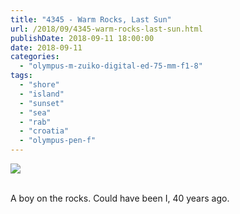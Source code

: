 ```yaml
---
title: "4345 - Warm Rocks, Last Sun"
url: /2018/09/4345-warm-rocks-last-sun.html
publishDate: 2018-09-11 18:00:00
date: 2018-09-11
categories: 
  - "olympus-m-zuiko-digital-ed-75-mm-f1-8"
tags: 
  - "shore"
  - "island"
  - "sunset"
  - "sea"
  - "rab"
  - "croatia"
  - "olympus-pen-f"
---
```

<div class="container">
<div class="center"><a target="_blank" href="https://d25zfm9zpd7gm5.cloudfront.net/1200x1200/2017/20170716_202011_lr.jpg"><img class="webfeedsFeaturedVisual" src="https://d25zfm9zpd7gm5.cloudfront.net/0600x0600/2017/20170716_202011_lr.jpg" /></a></div>
</div>
<br />

A boy on the rocks. Could have been I, 40 years ago.
